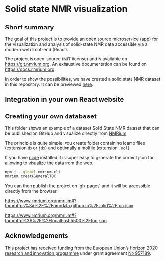 # Solid state NMR visualization

## Short summary

The goal of this project is to provide an open source microservice (app) for the visualization and analysis of solid-state NMR data accessible via a modern web front-end (React).

The project is open-source (MIT license) and is available on https://git.nmrium.org. An exhaustive documentation can be found on https://docs.nmrium.org.

In order to show the possibilities, we have created a solid state NMR dataset in this repository.
It can be previewed [here](https://www.nmrium.org/nmrium#?toc=https%3A%2F%2Fnmrdata.github.io%2Fsolid%2Ftoc.json).

## Integration in your own React website

## Creating your own databaset

This folder shows an example of a dataset Solid State NMR dataset that can be published on GitHub and visualize directly from [NMRium](https://www.nmrium.org/).

The principle is quite simple, you create folder containing jcamp files (extension `dx` or `jdx`) and optionally a molfile (extension `.mol`).

If you have [node](https://nodejs.org/en/) installed it is super easy to generate the correct json toc allowing to visualize the data from the web.

```bash
npm i --global nmrium-cli
nmrium createGeneralTOC
```

You can then publish the project on 'gh-pages' and it will be accessible directly from the browser.

https://www.nmrium.org/nmrium#?toc=https%3A%2F%2Fnmrdata.github.io%2Fsolid%2Ftoc.json

https://www.nmrium.org/nmrium#?toc=http%3A%2F%2Flocalhost:5500%2Ftoc.json

## Acknowledgements

This project has received funding from the European Union’s [Horizon 2020 research and innovation programme](https://ec.europa.eu/programmes/horizon2020/en) under grant agreement [No 957189](https://cordis.europa.eu/project/id/957189).
